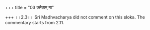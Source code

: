 +++
title = "03 क्लैब्यम् मा"

+++
।।2.3।। Sri Madhvacharya did not comment on this sloka. The commentary
starts from 2.11.  
  
